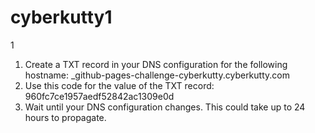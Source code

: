 # cyberkutty1
1
1. Create a TXT record in your DNS configuration for the following hostname: _github-pages-challenge-cyberkutty.cyberkutty.com
2. Use this code for the value of the TXT record: 960fc7ce1957aedf52842ac1309e0d
3. Wait until your DNS configuration changes. This could take up to 24 hours to propagate.
  
